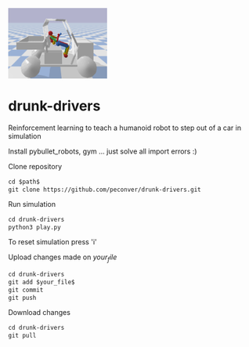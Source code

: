 <img src="docs/init.png" align="center" width="40%"/>

# drunk-drivers
Reinforcement learning to teach a humanoid robot to step out of a car in simulation

Install pybullet_robots, gym ... just solve all import errors :)

Clone repository
```
cd $path$
git clone https://github.com/peconver/drunk-drivers.git
```

Run simulation
```
cd drunk-drivers
python3 play.py
```
To reset simulation press 'i'


Upload changes made on $your_file$
```
cd drunk-drivers
git add $your_file$
git commit
git push
```

Download changes
```
cd drunk-drivers
git pull
```


